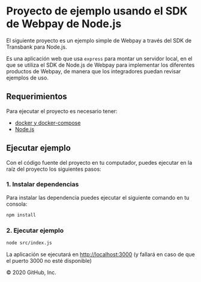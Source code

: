 # Proyecto de ejemplo usando el SDK de Webpay de Node.js
El siguiente proyecto es un ejemplo simple de Webpay a través del SDK de Transbank para Node.js.

Es una aplicación web que usa `express` para montar un servidor local, en el que se utiliza el SDK de Node.js de Webpay 
para implementar los diferentes productos de Webpay, de manera que los integradores puedan revisar ejemplos de uso. 

## Requerimientos
Para ejecutar el proyecto es necesario tener: 
- [docker y docker-compose](https://docs.docker.com/install/)
- [Node.js](https://nodejs.org/en/)

## Ejecutar ejemplo
Con el código fuente del proyecto en tu computador, puedes ejecutar en la raíz del proyecto los siguientes pasos:

### 1. Instalar dependencias
Para instalar las dependencia puedes ejecutar el siguiente comando en tu consola:
```bash
npm install
```
### 2. Ejecutar ejemplo
```bash 
node src/index.js
```
La aplicación se ejecutará en [http://localhost:3000](http://localhost:3000) (y fallará en caso de que el puerto 3000 no esté disponible)



© 2020 GitHub, Inc.
